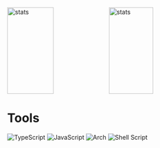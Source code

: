 # 
<img align="left"  width="46%" height="200px" src="https://github-readme-stats.vercel.app/api?username=h-ram&show_icons=true&theme=radical" alt="stats">
<img width="45%" height="200px" src="https://github-readme-stats.vercel.app/api/top-langs/?username=h-ram&layout=compact&hide=html,css,scss" alt="stats">




# Tools

![TypeScript](https://img.shields.io/badge/typescript-%23007ACC.svg?style=for-the-badge&logo=typescript&logoColor=white)
![JavaScript](https://img.shields.io/badge/javascript-%23323330.svg?style=for-the-badge&logo=javascript&logoColor=%23F7DF1E)
![Arch](https://img.shields.io/badge/Arch%20Linux-1793D1?logo=arch-linux&logoColor=fff&style=for-the-badge)
![Shell Script](https://img.shields.io/badge/shell_script-%23121011.svg?style=for-the-badge&logo=gnu-bash&logoColor=white)
	






